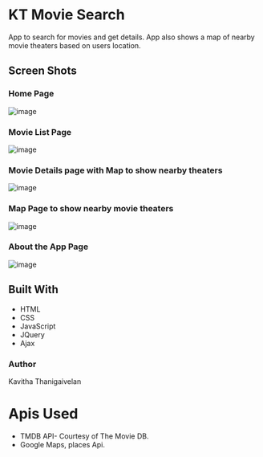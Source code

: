 # KT Movie Search
App to search for movies and get details. App also shows a map of nearby movie theaters based on users location.

## Screen Shots
### Home Page
![image](https://user-images.githubusercontent.com/33758117/35353807-39da769c-00fd-11e8-8d47-cfb5fc3f93a5.png)

### Movie List Page
![image](https://user-images.githubusercontent.com/33758117/35353816-3f96e8a4-00fd-11e8-9871-35779d77577f.png)

### Movie Details page with Map to show nearby theaters
![image](https://user-images.githubusercontent.com/33758117/35353826-47bf6fba-00fd-11e8-8830-7b9ec6f6e72c.png)

### Map Page to show nearby movie theaters
![image](https://user-images.githubusercontent.com/33758117/35353833-4d8caa98-00fd-11e8-9474-e42281ecbaf1.png)

### About the App Page
![image](https://user-images.githubusercontent.com/33758117/35353849-528cd842-00fd-11e8-87c1-031c42386d3d.png)


## Built With
- HTML
- CSS
- JavaScript
- JQuery
- Ajax

### Author
Kavitha Thanigaivelan

# Apis Used
- TMDB API- Courtesy of The Movie DB.
- Google Maps, places Api.

